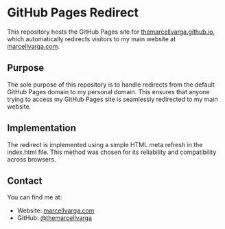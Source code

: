 # GitHub Pages Redirect

This repository hosts the GitHub Pages site for [themarcellvarga.github.io](https://themarcellvarga.github.io), which automatically redirects visitors to my main website at [marcellvarga.com](https://marcellvarga.com).

## Purpose

The sole purpose of this repository is to handle redirects from the default GitHub Pages domain to my personal domain. This ensures that anyone trying to access my GitHub Pages site is seamlessly redirected to my main website.

## Implementation

The redirect is implemented using a simple HTML meta refresh in the index.html file. This method was chosen for its reliability and compatibility across browsers.

## Contact

You can find me at:
- Website: [marcellvarga.com](https://marcellvarga.com)
- GitHub: [@themarcellvarga](https://github.com/themarcellvarga)